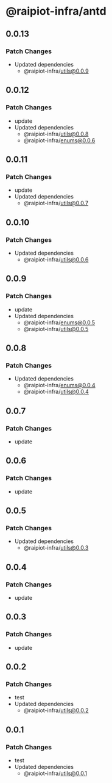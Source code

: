 # @raipiot-infra/antd

## 0.0.13

### Patch Changes

- Updated dependencies
  - @raipiot-infra/utils@0.0.9

## 0.0.12

### Patch Changes

- update
- Updated dependencies
  - @raipiot-infra/utils@0.0.8
  - @raipiot-infra/enums@0.0.6

## 0.0.11

### Patch Changes

- update
- Updated dependencies
  - @raipiot-infra/utils@0.0.7

## 0.0.10

### Patch Changes

- Updated dependencies
  - @raipiot-infra/utils@0.0.6

## 0.0.9

### Patch Changes

- update
- Updated dependencies
  - @raipiot-infra/enums@0.0.5
  - @raipiot-infra/utils@0.0.5

## 0.0.8

### Patch Changes

- Updated dependencies
  - @raipiot-infra/enums@0.0.4
  - @raipiot-infra/utils@0.0.4

## 0.0.7

### Patch Changes

- update

## 0.0.6

### Patch Changes

- update

## 0.0.5

### Patch Changes

- Updated dependencies
  - @raipiot-infra/utils@0.0.3

## 0.0.4

### Patch Changes

- update

## 0.0.3

### Patch Changes

- update

## 0.0.2

### Patch Changes

- test
- Updated dependencies
  - @raipiot-infra/utils@0.0.2

## 0.0.1

### Patch Changes

- test
- Updated dependencies
  - @raipiot-infra/utils@0.0.1

